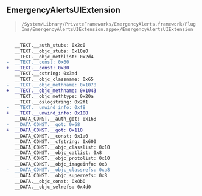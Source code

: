 ## EmergencyAlertsUIExtension

> `/System/Library/PrivateFrameworks/EmergencyAlerts.framework/PlugIns/EmergencyAlertsUIExtension.appex/EmergencyAlertsUIExtension`

```diff

   __TEXT.__auth_stubs: 0x2c0
   __TEXT.__objc_stubs: 0x10e0
   __TEXT.__objc_methlist: 0x2d4
-  __TEXT.__const: 0x60
+  __TEXT.__const: 0x80
   __TEXT.__cstring: 0x3ad
   __TEXT.__objc_classname: 0x65
-  __TEXT.__objc_methname: 0x1078
+  __TEXT.__objc_methname: 0x1043
   __TEXT.__objc_methtype: 0x20a
   __TEXT.__oslogstring: 0x2f1
-  __TEXT.__unwind_info: 0xf8
+  __TEXT.__unwind_info: 0x108
   __DATA_CONST.__auth_got: 0x168
-  __DATA_CONST.__got: 0x68
+  __DATA_CONST.__got: 0x110
   __DATA_CONST.__const: 0x1a0
   __DATA_CONST.__cfstring: 0x600
   __DATA_CONST.__objc_classlist: 0x10
   __DATA_CONST.__objc_catlist: 0x8
   __DATA_CONST.__objc_protolist: 0x10
   __DATA_CONST.__objc_imageinfo: 0x8
-  __DATA_CONST.__objc_classrefs: 0xa8
   __DATA_CONST.__objc_superrefs: 0x8
   __DATA.__objc_const: 0x8b0
   __DATA.__objc_selrefs: 0x4d0

```
